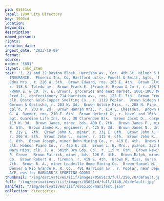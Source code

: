 ```yaml
---
pid: 05651cd
label: 1900 City Directory
key: 1900cd
location: 
keywords: 
description: 
named_persons: 
rights: 
creation_date: 
ingest_date: '2023-10-09'
format: 
source: 
order: '5651'
layout: cmhc_item
text: '1. 21 and 22 Boston Block, Harrison Av., Cor. 4th St. Milner & Hur PLATE GLASS
  INSURANCE.  Phoenix Ins, Co, Hartford ucts». Powell & Smith, Agts,  BRO 92 BRO  Brown
  Edna Mrs., r. 226 W. 5th.  Brown Edward, rms. 203 E. 4th.  Brown Elvira Mrs., col’d,
  r. 158 S. Toledo av.  Brown Frank E. (Frank E. Brown & Co.), r. 308 E. 9th.  BROWN
  FRANK E. & CO. (F. E. Brown), groceries and meat market, 1001-1003 Poplar.  Brown
  Fred I., confectionery 714 Harrison av., rms. 125 E. 7th.  Brown Fred L., chief
  clk. Boston Gold-Copper Smelting Co., r. 1119 Poplar.  Brown Gideon L., bartdr.
  Germon & Gostisha, r. 203 W. 3d.  Brown Goldie Miss, r. 208 N. Pine.  Brown Grace,
  col’d, r. 203 W. 2d.  Brown Hannah Mrs., r. 114 E. Chestnut.  Brown Harry S., painter
  G. A. Raemer, rms. 210 E. 6th.  Brown Herbert G., r. Hazel and 16th.  Brown H. J.,
  agt. Guardian Life Ins. Co., 38 Clarendon Blk.  Brown Jacob D., carpenter, r. rear
  119 W. 3d.  Brown James, miner, bds. 400 E. 7th.  Brown James F., miner, r. 706
  E. 5th.  Brown James K., engineer, r. 425 E. 3d.  Brown James N., driver W. A. Polkinghorn,
  r. 319 E. 7th.  Brown John A., miner, r. 331 E. 6th.  Brown John A. (Brown & Reed),
  r. 206 W. 5th.  Brown John L., miner, r. 115 W. 6th.  Brown John R., miner, r. 424
  E. 8th.  Brown Joseph, miner Bohn Mining Co., r. 419 E. 4th.  Brown Katie G. Miss,
  clk. Hobson Piano Co., r. 425 E. 3d.  Brown L. B. Mrs., pianos, 233 E. 6th.  Brown
  Mary Miss, clk. J. W. Smith Dry Gds. Co., r. 115 W. 6th.  Brown Newitt, teamster
  P. Crowe.  Brown Patrick, miner, bds. 126 E. 4th.  Brown Ralph, miner Ibex Mining
  Co.  Brown Robert H., fireman, r. 419 E. 4th.  Brown R. Miss, nurse, rms. 114 W.
  7th.  Brown R. A., miner Leadville Home Mining Co.  Brown Samuel M., gen’] agt.
  Denver & Rio Grande R. R. Co., 401 Harrison av., r. Poplar, near Depot.  205 MANION
  AYE, ews fo: BARNARD’S SPORTING GOODS '
thumbnail: "/img/derivatives/iiif/images/05651cd/full/250,/0/default.jpg"
full: "/img/derivatives/iiif/images/05651cd/full/1140,/0/default.jpg"
manifest: "/img/derivatives/iiif/05651cd/manifest.json"
collection: directories
---
```

